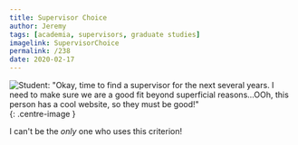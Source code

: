 ```yaml
---
title: Supervisor Choice
author: Jeremy
tags: [academia, supervisors, graduate studies]
imagelink: SupervisorChoice
permalink: /238
date: 2020-02-17
---
```


![Student: "Okay, time to find a supervisor for the next several years. I need to make sure we are a good fit beyond superficial reasons...OOh, this person has a cool website, so they must be good!"](https://res.cloudinary.com/dh3hm8pb7/image/upload/c_scale,q_auto:best,w_615/v1535842782/Handwaving/Published/SupervisorChoice.png){: .centre-image }

I can't be the *only* one who uses this criterion!
